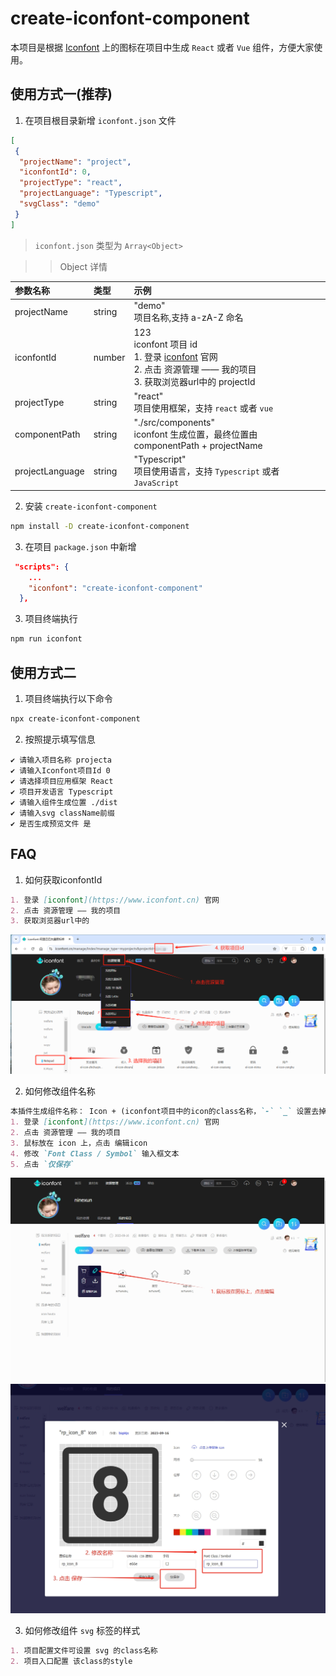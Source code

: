 # create-iconfont-component

本项目是根据 [Iconfont](https://www.iconfont.cn) 上的图标在项目中生成 `React` 或者 `Vue` 组件，方便大家使用。

## 使用方式一(推荐)

1. 在项目根目录新增 `iconfont.json` 文件

```json
[
 {
  "projectName": "project",
  "iconfontId": 0,
  "projectType": "react",
  "projectLanguage": "Typescript",
  "svgClass": "demo"
 }
]
```

> `iconfont.json` 类型为 `Array<Object>`

> > Object 详情

| 参数名称        | 类型   | 示例                                                                             |
| :-------------- | :----- | :------------------------------------------------------------------------------- |
| projectName     | string | "demo"<br/>项目名称,支持 a-zA-Z 命名                                             |
| iconfontId      | number | 123<br/>iconfont 项目 id <br/>1. 登录 [iconfont](https://www.iconfont.cn) 官网  <br/> 2. 点击 资源管理 —— 我的项目 <br/> 3. 获取浏览器url中的 projectId                                   |
| projectType     | string | "react"<br/>项目使用框架，支持 `react` 或者 `vue`                                |
| componentPath   | string | "./src/components"<br/>iconfont 生成位置，最终位置由 componentPath + projectName |
| projectLanguage | string | "Typescript"<br/>项目使用语言，支持 `Typescript` 或者 `JavaScript`               |

2. 安装 `create-iconfont-component`

```bash
npm install -D create-iconfont-component
```

3. 在项目 `package.json` 中新增

```json
 "scripts": {
    ...
    "iconfont": "create-iconfont-component"
  },
```

3. 项目终端执行

```bash
npm run iconfont
```

## 使用方式二

1. 项目终端执行以下命令

```bash
npx create-iconfont-component
```

2. 按照提示填写信息

```text
✔ 请输入项目名称 projecta
✔ 请输入Iconfont项目Id 0
✔ 请选择项目应用框架 React
✔ 项目开发语言 Typescript
✔ 请输入组件生成位置 ./dist
✔ 请输入svg className前缀
✔ 是否生成预览文件 是
```

## FAQ

1. 如何获取iconfontId

```md
1. 登录 [iconfont](https://www.iconfont.cn) 官网  
2. 点击 资源管理 —— 我的项目
3. 获取浏览器url中的 
```

![操作示例](./doc/iconfont.png)

2. 如何修改组件名称

```md
本插件生成组件名称： Icon + (iconfont项目中的icon的class名称，`-` `_` 设置去掉成为大驼峰命名)
1. 登录 [iconfont](https://www.iconfont.cn) 官网  
2. 点击 资源管理 —— 我的项目
3. 鼠标放在 icon 上，点击 编辑icon
4. 修改 `Font Class / Symbol` 输入框文本
5. 点击 `仅保存`
```

![操作示例](./doc/editClass-1.png)
![操作示例](./doc/editClass-2.png)

3. 如何修改组件 `svg` 标签的样式

```md
1. 项目配置文件可设置 svg 的class名称
2. 项目入口配置 该class的style
```
